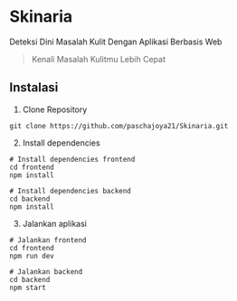 # Skinaria
Deteksi Dini Masalah Kulit Dengan Aplikasi Berbasis Web
> Kenali Masalah Kulitmu Lebih Cepat


## Instalasi
1. Clone Repository
```
git clone https://github.com/paschajoya21/Skinaria.git
```
2. Install dependencies
```
# Install dependencies frontend
cd frontend
npm install

# Install dependencies backend
cd backend
npm install
```
3. Jalankan aplikasi
```
# Jalankan frontend
cd frontend
npm run dev

# Jalankan backend
cd backend
npm start
```
